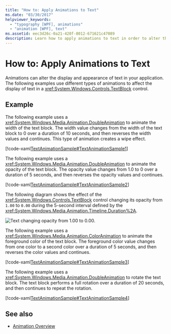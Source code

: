 ```yaml
---
title: "How to: Apply Animations to Text"
ms.date: "03/30/2017"
helpviewer_keywords: 
  - "typography [WPF], animations"
  - "animation [WPF], text"
ms.assetid: eec3d26c-0a21-420f-8012-671621c47089
description: Learn how to apply animations to text in order to alter the display and appearance of text in an application.
---
```

# How to: Apply Animations to Text
Animations can alter the display and appearance of text in your application. The following examples use different types of animations to affect the display of text in a <xref:System.Windows.Controls.TextBlock> control.  
  
## Example  
 The following example uses a <xref:System.Windows.Media.Animation.DoubleAnimation> to animate the width of the text block. The width value changes from the width of the text block to 0 over a duration of 10 seconds, and then reverses the width values and continues. This type of animation creates a wipe effect.  
  
 [!code-xaml[TextAnimationSample#TextAnimationSample1](~/samples/snippets/csharp/VS_Snippets_Wpf/TextAnimationSample/CS/Window1.xaml#textanimationsample1)]  
  
 The following example uses a <xref:System.Windows.Media.Animation.DoubleAnimation> to animate the opacity of the text block. The opacity value changes from 1.0 to 0 over a duration of 5 seconds, and then reverses the opacity values and continues.  
  
 [!code-xaml[TextAnimationSample#TextAnimationSample2](~/samples/snippets/csharp/VS_Snippets_Wpf/TextAnimationSample/CS/Window1.xaml#textanimationsample2)]  
  
 The following diagram shows the effect of the <xref:System.Windows.Controls.TextBlock> control changing its opacity from `1.00` to `0.00` during the 5-second interval defined by the <xref:System.Windows.Media.Animation.Timeline.Duration%2A>.  
  
 ![Text changing opacity from 1.00 to 0.00.](./media/how-to-apply-animations-to-text/faded-text-opacity-change.png)  

 The following example uses a <xref:System.Windows.Media.Animation.ColorAnimation> to animate the foreground color of the text block. The foreground color value changes from one color to a second color over a duration of 5 seconds, and then reverses the color values and continues.  
  
 [!code-xaml[TextAnimationSample#TextAnimationSample3](~/samples/snippets/csharp/VS_Snippets_Wpf/TextAnimationSample/CS/Window1.xaml#textanimationsample3)]  
  
 The following example uses a <xref:System.Windows.Media.Animation.DoubleAnimation> to rotate the text block. The text block performs a full rotation over a duration of 20 seconds, and then continues to repeat the rotation.  
  
 [!code-xaml[TextAnimationSample#TextAnimationSample4](~/samples/snippets/csharp/VS_Snippets_Wpf/TextAnimationSample/CS/Window1.xaml#textanimationsample4)]  
  
## See also

- [Animation Overview](../graphics-multimedia/animation-overview.md)
